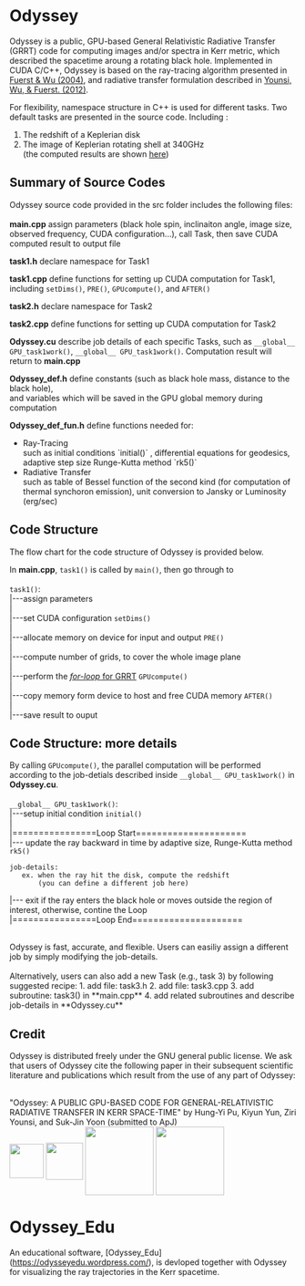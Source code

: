 # Odyssey
Odyssey is a public, GPU-based General Relativistic Radiative Transfer (GRRT) code for computing images and/or spectra in Kerr metric, which described the spacetime aroung a rotating black hole. Implemented in CUDA C/C++, Odyssey is based on the ray-tracing algorithm presented in [Fuerst & Wu (2004)](http://adsabs.harvard.edu/abs/2004A%26A...424..733F), and radiative transfer formulation described in [Younsi, Wu, & Fuerst. (2012)](http://adsabs.harvard.edu/abs/2012A%26A...545A..13Y).

For flexibility, namespace structure in C++  is used for different tasks. Two default tasks are presented in the source code. Including :

 1. The redshift of a Keplerian disk</li>
 2. The image of Keplerian rotating shell at 340GHz</li>
 (the computed results are shown [here](https://github.com/hungyipu/Odyssey/wiki/Default-Tasks-of-Odyssey-Source-Code))
  
 
## Summary of Source Codes
Odyssey source code provided in the src folder includes the following files:<br />
<br />
**main.cpp**
assign parameters (black hole spin, inclinaiton angle, image size, observed frequency, CUDA configuration...), call Task, then save CUDA computed result to output file<br />

**task1.h**
declare namespace for Task1<br />
 
 **task1.cpp**
define functions for setting up CUDA computation for Task1, including `setDims()`, `PRE()`, `GPUcompute()`, and `AFTER()`<br />

**task2.h**
declare namespace for Task2

 
**task2.cpp**
define functions for setting up CUDA computation for Task2<br />

 
**Odyssey.cu**
 describe job details of each specific Tasks, such as `__global__ GPU_task1work()`, `__global__ GPU_task1work()`. Computation result will return to **main.cpp**<br />
 
**Odyssey_def.h**
 define constants (such as black hole mass, distance to the black hole),   
 and variables which will be saved in the GPU global memory during computation<br />
 
 
**Odyssey_def_fun.h**
 define functions needed for:
 <ul>
 <li>Ray-Tracing</li>
 such as initial conditions  `initial()` , differential equations for geodesics, adaptive step size Runge-Kutta method `rk5()`
 <li>Radiative Transfer</li>
 such as table of Bessel function of the second kind (for computation of thermal synchoron emission), unit conversion to Jansky or Luminosity (erg/sec)
 </ul>


## Code Structure
The flow chart for the code structure of Odyssey is provided below.

In **main.cpp**, `task1()` is called by `main()`, then go through to<br />
<br />
`task1()`:<br />
|---assign parameters <br />
|<br />
|---set CUDA configuration `setDims()`<br />
|<br />
|---allocate memory on device for input and output `PRE()`<br />
|<br />
|---compute number of grids, to cover the whole image plane<br />
|<br />
|---perform the [*for-loop* for GRRT](https://github.com/hungyipu/Odyssey/wiki/How-Odyssey-Works) `GPUcompute()`<br />
|<br />
|---copy memory form device to host and free CUDA memory `AFTER()`<br />
|<br />
|---save result to ouput<br />


## Code Structure: more details
By calling `GPUcompute()`, the parallel computation will be performed according to the job-detials described inside `__global__ GPU_task1work()` in **Odyssey.cu**.<br />
<br />
`__global__ GPU_task1work()`:<br />
|---setup initial condition `initial()` <br />
|<br />
|================Loop Start=====================<br />
|--- update the ray backward in time by adaptive size, Runge-Kutta method `rk5()`<br />
```
job-details:
   ex. when the ray hit the disk, compute the redshift
       (you can define a different job here)
```
|--- exit if the ray enters the black hole or moves outside the region of interest, otherwise, contine the Loop<br />
|================Loop End=====================<br />

<br />
Odyssey is fast, accurate, and flexible. Users can easiliy assign a different job by simply modifying the job-details. 
<br />
<br />Alternatively, users can also add a new Task (e.g., task 3) by following suggested recipe:
 1. add file: task3.h</li>
 2. add file: task3.cpp</li>
 3. add subroutine: task3() in **main.cpp**
 4. add related subroutines and describe job-details in **Odyssey.cu**
 
## Credit
Odyssey is distributed freely under the GNU general public license. We ask that users of Odyssey cite the following paper in their subsequent scientific literature and publications which result from the use of any part of Odyssey:

<br />
"Odyssey: A PUBLIC GPU-BASED CODE FOR GENERAL-RELATIVISTIC RADIATIVE TRANSFER IN KERR
SPACE-TIME" by Hung-Yi Pu, Kiyun Yun, Ziri Younsi, and Suk-Jin Yoon (submitted to ApJ)
<br />
<img align="center" src="http://www.asiaa.sinica.edu.tw/~hypu/logo_asiaa.png" width="60">
<img align="center" src="http://www.asiaa.sinica.edu.tw/~hypu/logo_yonsei.jpg" width="65">
<img align="center" src="http://www.asiaa.sinica.edu.tw/~hypu/logo_GU.gif" width="120">
<img align="center" src="http://www.asiaa.sinica.edu.tw/~hypu/logo_MSSL.png" width="120">

# Odyssey_Edu
An educational software, [Odyssey_Edu] (https://odysseyedu.wordpress.com/), is devloped together with Odyssey for visualizing the ray trajectories in the Kerr spacetime.


